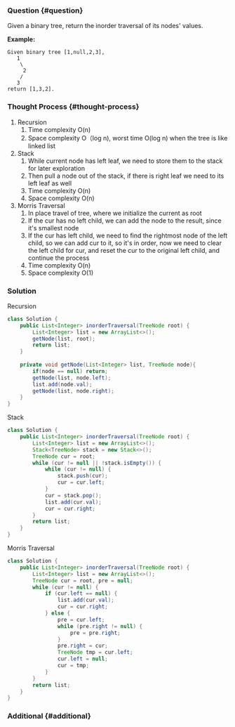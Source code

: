 ### Question {#question}

Given a binary tree, return the inorder traversal of its nodes' values.

**Example:**

```
Given binary tree [1,null,2,3],
   1
    \
     2
    /
   3
return [1,3,2].
```

### Thought Process {#thought-process}

1. Recursion
   1. Time complexity O\(n\)
   2. Space complexity O（log n\), worst time O\(log n\) when the tree is like linked list
2. Stack
   1. While current node has left leaf, we need to store them to the stack for later exploration
   2. Then pull a node out of the stack, if there is right leaf we need to its left leaf as well
   3. Time complexity O\(n\)
   4. Space complexity O\(n\)
3. Morris Traversal
   1. In place travel of tree, where we initialize the current as root
   2. If the cur has no left child, we can add the node to the result, since it's smallest node
   3. If the cur has left child, we need to find the rightmost node of the left child, so we can add cur to it, so it's in order, now we need to clear the left child for cur, and reset the cur to the original left child, and continue the process
   4. Time complexity O\(n\)
   5. Space complexity O\(1\)

### Solution

Recursion

```java
class Solution {
    public List<Integer> inorderTraversal(TreeNode root) {
        List<Integer> list = new ArrayList<>();
        getNode(list, root);
        return list;
    }
    
    private void getNode(List<Integer> list, TreeNode node){
        if(node == null) return;
        getNode(list, node.left);
        list.add(node.val);
        getNode(list, node.right);
    }
}
```

Stack

```java
class Solution {
    public List<Integer> inorderTraversal(TreeNode root) {
        List<Integer> list = new ArrayList<>();
        Stack<TreeNode> stack = new Stack<>();
        TreeNode cur = root;
        while (cur != null || !stack.isEmpty()) {
            while (cur != null) {
                stack.push(cur);
                cur = cur.left;
            }
            cur = stack.pop();
            list.add(cur.val);
            cur = cur.right;
        }
        return list;
    }
}
```

Morris Traversal

```java
class Solution {
    public List<Integer> inorderTraversal(TreeNode root) {
        List<Integer> list = new ArrayList<>();
        TreeNode cur = root, pre = null;
        while (cur != null) {
            if (cur.left == null) {
                list.add(cur.val);
                cur = cur.right;
            } else {
                pre = cur.left;
                while (pre.right != null) {
                    pre = pre.right;
                }
                pre.right = cur;
                TreeNode tmp = cur.left;
                cur.left = null;
                cur = tmp;
            }
        }
        return list;
    }
}
```

### Additional {#additional}



